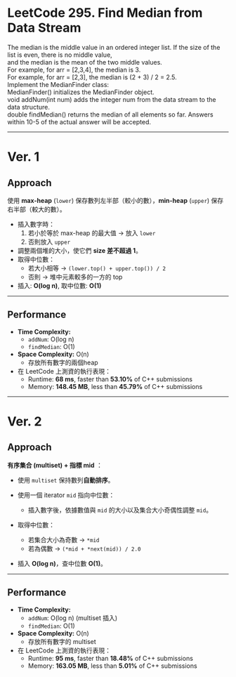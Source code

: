 # LeetCode 295. Find Median from Data Stream
The median is the middle value in an ordered integer list. If the size of the list is even, there is no middle value,<br>
and the median is the mean of the two middle values.<br>
For example, for arr = [2,3,4], the median is 3.<br>
For example, for arr = [2,3], the median is (2 + 3) / 2 = 2.5.<br>
Implement the MedianFinder class:<br>
MedianFinder() initializes the MedianFinder object.<br>
void addNum(int num) adds the integer num from the data stream to the data structure.<br>
double findMedian() returns the median of all elements so far. Answers within 10-5 of the actual answer will be accepted.

----

# Ver. 1

## Approach
使用 **max-heap** (`lower`) 保存數列左半部（較小的數），**min-heap** (`upper`) 保存右半部（較大的數）。
- 插入數字時：
  1. 若小於等於 max-heap 的最大值 → 放入 `lower`  
  2. 否則放入 `upper`
- 調整兩個堆的大小，使它們 **size 差不超過 1**。
- 取得中位數：
  - 若大小相等 → `(lower.top() + upper.top()) / 2`
  - 否則 → 堆中元素較多的一方的 top
- 插入: **O(log n)**, 取中位數: **O(1)**
---

## Performance
- **Time Complexity:**  
  - `addNum`: O(log n)
  - `findMedian`: O(1)  
- **Space Complexity:** O(n)  
  - 存放所有數字的兩個heap
- 在 LeetCode 上測資的執行表現：  
  - Runtime: **68 ms**, faster than **53.10%** of C++ submissions  
  - Memory: **148.45 MB**, less than **45.79%** of C++ submissions  
 
----

# Ver. 2

## Approach
**有序集合 (multiset) + 指標 mid** ：

- 使用 `multiset` 保持數列**自動排序**。
- 使用一個 iterator `mid` 指向中位數：
  - 插入數字後，依據數值與 `mid` 的大小以及集合大小奇偶性調整 `mid`。
- 取得中位數：
  - 若集合大小為奇數 → `*mid`
  - 若為偶數 → `(*mid + *next(mid)) / 2.0`

- 插入 **O(log n)**，查中位數 **O(1)**。

---

## Performance
- **Time Complexity:**  
  - `addNum`: O(log n)  (multiset 插入)  
  - `findMedian`: O(1)  
- **Space Complexity:** O(n)  
  - 存放所有數字的 multiset  
- 在 LeetCode 上測資的執行表現：  
  - Runtime: **95 ms**, faster than **18.48%** of C++ submissions  
  - Memory: **163.05 MB**, less than **5.01%** of C++ submissions  
